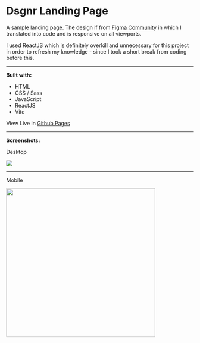 # Dsgnr Landing Page

A sample landing page. The design if from [Figma Community](https://www.figma.com/community/file/1175007259106121022) in which I translated into code and is responsive on all viewports.

I used ReactJS which is definitely overkill and unnecessary for this project in order to refresh my knowledge - since I took a short break from coding before this.

---

**Built with:**

- HTML
- CSS / Sass
- JavaScript
- ReactJS
- Vite

View Live in [Github Pages](https://21ance.github.io/dsgnr/)

---

**Screenshots:**
<p>Desktop</p>
<img src="https://snipboard.io/6pQ1SE.jpg">

---

<p>Mobile</p>
<img src="https://snipboard.io/fn7UQd.jpg" width="400px">
